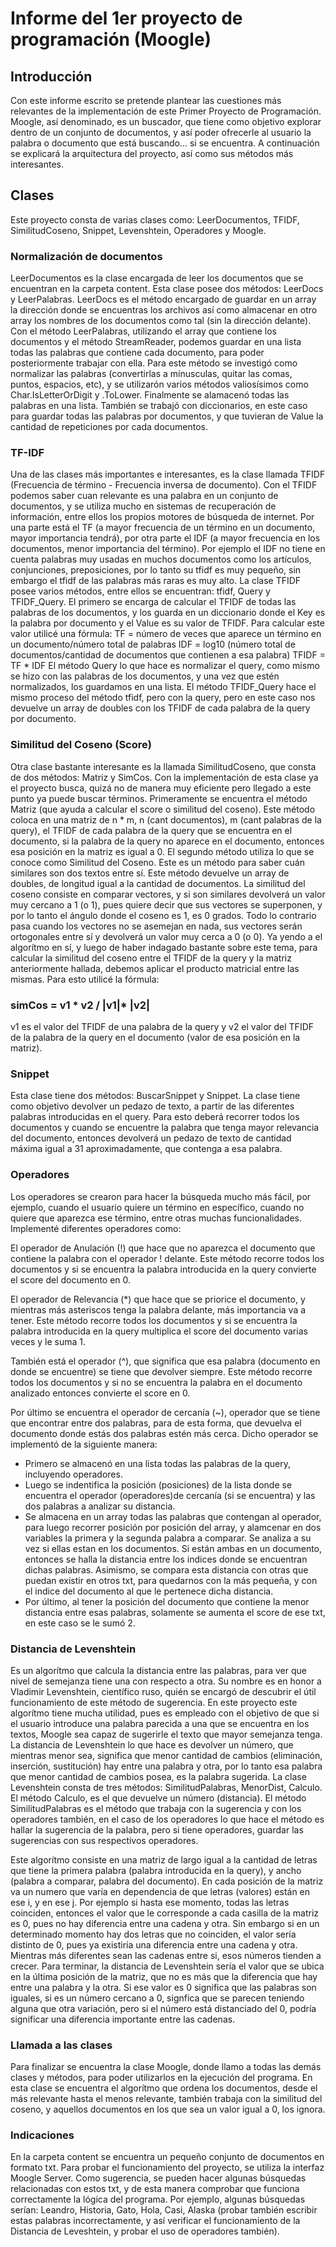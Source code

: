 # Informe del 1er proyecto de programación (Moogle) 
## Introducción
Con este informe escrito se pretende plantear las cuestiones más relevantes de la implementación de este Primer Proyecto de Programación. Moogle, así denominado, es un buscador, que tiene como objetivo explorar dentro de un conjunto de documentos, y así poder ofrecerle al usuario la palabra o documento que está buscando... si se encuentra. A continuación se explicará la arquitectura del proyecto, así como sus métodos más interesantes.

## Clases
Este proyecto consta de varias clases como: LeerDocumentos, TFIDF, SimilitudCoseno, Snippet, Levenshtein, Operadores y Moogle.
### Normalización de documentos
LeerDocumentos es la clase encargada de leer los documentos que se encuentran en la carpeta content. Esta clase posee dos métodos: LeerDocs y LeerPalabras. LeerDocs es el método encargado de guardar en un array la dirección donde se encuentras los archivos así como almacenar en otro array los nombres de los documentos como tal (sin la dirección delante). Con el método LeerPalabras, utilizando el array que contiene los documentos y el método StreamReader, podemos guardar en una lista todas las palabras que contiene cada documento, para poder posteriormente trabajar con ella. Para este método se investigó como normalizar las palabras (convertirlas a mínusculas, quitar las comas, puntos, espacios, etc), y se utilizarón varios métodos valiosísimos como Char.IsLetterOrDigit y .ToLower. Finalmente se alamacenó todas las palabras en una lista. También se trabajó con diccionarios, en este caso para guardar todas las palabras por documentos, y que tuvieran de Value la cantidad de repeticiones por cada documentos.

### TF-IDF
Una de las clases más importantes e interesantes, es la clase llamada TFIDF (Frecuencia de término - Frecuencia inversa de documento). Con el TFIDF podemos saber cuan relevante es una palabra en un conjunto de documentos, y se utiliza mucho en sistemas de recuperación de información, entre ellos los propios motores de búsqueda de internet. Por una parte está el TF (a mayor frecuencia de un término en un documento, mayor importancia tendrá), por otra parte el IDF (a mayor frecuencia en los documentos, menor importancia del término). Por ejemplo el IDF no tiene en cuenta palabras muy usadas en muchos documentos como los artículos, conjunciones, preposiciones, por lo tanto su tfidf es muy pequeño, sin embargo el tfidf de las palabras más raras es muy alto. 
La clase TFIDF posee varios métodos, entre ellos se encuentran: tfidf, Query y TFIDF_Query. El primero se encarga de calcular el TFIDF de todas las palabras de los documentos, y los guarda en un diccionario donde el Key es la palabra por documento y el Value es su valor de TFIDF. Para calcular este valor utilicé una fórmula:
TF = número de veces que aparece un término en un documento/número total de palabras
IDF = log10 (número total de documentos/cantidad de documentos que contienen a esa palabra)
TFIDF = TF * IDF
El método Query lo que hace es normalizar el query, como mismo se hizo con las palabras de los documentos, y una vez que estén normalizados, los guardamos en una lista. El método TFIDF_Query hace el mismo proceso del método tfidf, pero con la query, pero en este caso nos devuelve un array de doubles con los TFIDF de cada palabra de la query por documento.

### Similitud del Coseno (Score)
Otra clase bastante interesante es la llamada SimilitudCoseno, que consta de dos métodos: Matriz y SimCos. Con la implementación de esta clase ya el proyecto busca, quizá no de manera muy eficiente pero llegado a este punto ya puede buscar términos. Primeramente se encuentra el método Matriz (que ayuda a calcular el score o similitud del coseno). Este método coloca en una matriz de n * m, n (cant documentos), m (cant palabras de la query), el TFIDF de cada palabra de la query que se encuentra en el documento, si la palabra de la query no aparece en el documento, entonces esa posición en la matriz es igual a 0. El segundo método utiliza lo que se conoce como Similitud del Coseno. Este es un método para saber cuán similares son dos textos entre sí. Este método devuelve un array de doubles, de longitud igual a la cantidad de documentos. La similitud del coseno consiste en comparar vectores, y si son similares devolverá un valor muy cercano a 1 (o 1), pues quiere decir que sus vectores se superponen, y por lo tanto el ángulo donde el coseno es 1, es 0 grados. Todo lo contrario pasa cuando los vectores no se asemejan en nada, sus vectores serán ortogonales entre sí y devolverá un valor muy cerca a 0 (o 0). Ya yendo a el algorítmo en sí, y luego de haber indagado bastante sobre este tema, para calcular la similitud del coseno entre el TFIDF de la query y la matriz anteriormente hallada, debemos aplicar el producto matricial entre las mismas. Para esto utilicé la fórmula:
### simCos = v1 * v2 / |v1|* |v2|
v1 es el valor del TFIDF de una palabra de la query y v2 el valor del TFIDF de la palabra de la query en el documento (valor de esa posición en la matriz).

### Snippet
Esta clase tiene dos métodos: BuscarSnippet y Snippet. La clase tiene como objetivo devolver un pedazo de texto, a partir de las diferentes palabras introducidas en el query. Para esto deberá recorrer todos los documentos y cuando se encuentre la palabra que tenga mayor relevancia del documento, entonces devolverá un pedazo de texto de cantidad máxima igual a 31 aproximadamente, que contenga a esa palabra.

### Operadores
Los operadores se crearon para hacer la búsqueda mucho más fácil, por ejemplo, cuando el usuario quiere un término en específico, cuando no quiere que aparezca ese término, entre otras muchas funcionalidades. Implementé diferentes operadores como: 

El operador de Anulación (!) que hace que no aparezca el documento que contiene la palabra con el operador ! delante. Este método recorre todos los documentos y si se encuentra la palabra introducida en la query convierte el score del documento en 0.

El operador de Relevancia (*) que hace que se priorice el documento, y mientras más asteriscos tenga la palabra delante, más importancia va a tener. Este método recorre todos los documentos y si se encuentra la palabra introducida en la query multiplica el score del documento varias veces y le suma 1.

También está el operador (^), que significa que esa palabra (documento en donde se encuentre) se tiene que devolver siempre. Este método recorre todos los documentos y si no se encuentra la palabra en el documento analizado entonces convierte el score en 0.

Por último se encuentra el operador de cercanía (~), operador que se tiene que encontrar entre dos palabras, para de esta forma, que devuelva el documento donde estás dos palabras estén más cerca. Dicho operador se implementó de la siguiente manera:
- Primero se almacenó en una lista todas las palabras de la query, incluyendo operadores.
- Luego se indentifica la posición (posiciones) de la lista donde se encuentra el operador (operadores)de cercanía (si se encuentra) y las dos palabras a analizar su distancia.
- Se almacena en un array todas las palabras que contengan al operador, para luego recorrer posición por posición del array, y alamcenar en dos variables la primera y la segunda palabra a comparar. Se analiza a su vez si ellas estan en los documentos. Si están ambas en un documento, entonces se halla la distancia entre los indices donde se encuentran dichas palabras. Asimismo, se compara esta distancia con otras que puedan existir en otros txt, para quedarnos con la más pequeña, y con el indice del documento al que le pertenece dicha distancia.
- Por último, al tener la posición del documento que contiene la menor distancia entre esas palabras, solamente se aumenta el score de ese txt, en este caso se le sumó 2.

### Distancia de Levenshtein
Es un algorítmo que calcula la distancia entre las palabras, para ver que nivel de semejanza tiene una con respecto a otra. Su nombre es en honor a Vladimir Levenshtein, científico ruso, quién se encargó de descubrir el útil funcionamiento de este método de sugerencia. En este proyecto este algorítmo tiene mucha utilidad, pues es empleado con el objetivo de que si el usuario introduce una palabra parecida a una que se encuentra en los textos, Moogle sea capaz de sugerirle el texto que mayor semejanza tenga. La distancia de Levenshtein lo que hace es devolver un número, que mientras menor sea, significa que menor cantidad de cambios (eliminación, inserción, sustitución) hay entre una palabra y otra, por lo tanto esa palabra que menor cantidad de cambios posea, es la palabra sugerida. La clase Levenshtein consta de tres métodos: SimilitudPalabras, MenorDist, Calculo. El método Calculo, es el que devuelve un número (distancia). El método SimilitudPalabras es el método que trabaja con la sugerencia y con los operadores también, en el caso de los operadores lo que hace el método es hallar la sugerencia de la palabra, pero si tiene operadores, guardar las sugerencias con sus respectivos operadores. 

Este algorítmo consiste en una matriz de largo igual a la cantidad de letras que tiene la primera palabra (palabra introducida en la query), y ancho (palabra a comparar, palabra del documento). En cada posición de la matriz va un numero que varía en dependencia de que letras (valores) están en ese i, y en ese j. Por ejemplo si hasta ese momento, todas las letras coinciden, entonces el valor que le corresponde a cada casilla de la matriz es 0, pues no hay diferencia entre una cadena y otra. Sin embargo si en un determinado momento hay dos letras que no coinciden, el valor sería distinto de 0, pues ya existiría una diferencia entre una cadena y otra. Mientras más diferentes sean las cadenas entre si, esos números tienden a crecer. Para terminar, la distancia de Levenshtein sería el valor que se ubica en la última posición de la matriz, que no es más que la diferencia que hay entre una palabra y la otra. Si ese valor es 0 significa que las palabras son iguales, si es un número cercano a 0, signfica que se parecen teniendo alguna que otra variación, pero si el número está distanciado del 0, podría significar una diferencia importante entre las cadenas.

### Llamada a las clases
Para finalizar se encuentra la clase Moogle, donde llamo a todas las demás clases y métodos, para poder utilizarlos en la ejecución del programa. En esta clase se encuentra el algorítmo que ordena los documentos, desde el más relevante hasta el menos relevante, también trabaja con la similitud del coseno, y aquellos documentos en los que sea un valor igual a 0, los ignora.

### Indicaciones
En la carpeta content se encuentra un pequeño conjunto de documentos en formato txt. Para probar el funcionamiento del proyecto, se utiliza la interfaz Moogle Server. Como sugerencia, se pueden hacer algunas búsquedas relacionadas con estos txt, y de esta manera comprobar que funciona correctamente la lógica del programa. Por ejemplo, algunas búsquedas serían: Leandro, Historia, Gato, Hola, Casi, Alaska (probar también escribir estas palabras incorrectamente, y así verificar el funcionamiento de la Distancia de Leveshtein, y probar el uso de operadores también).
